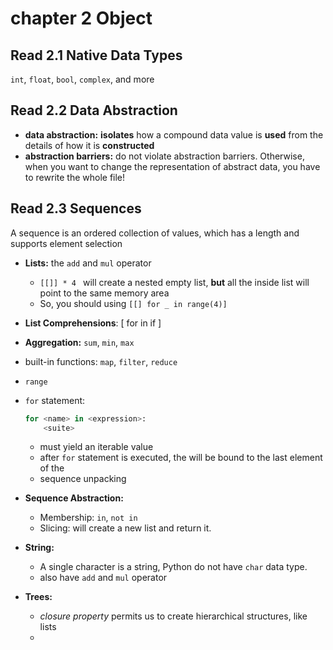 # chapter 2 Object

## Read 2.1 Native Data Types

 `int`, `float`, `bool`, `complex`, and more



## Read 2.2 Data Abstraction

- **data abstraction:** **isolates** how a compound data value is **used** from the details of how it is **constructed**
- **abstraction barriers:** do not violate abstraction barriers. Otherwise, when you want to change the representation of abstract data, you have to rewrite the whole file!



## Read 2.3 Sequences

A sequence is an ordered collection of values, which has a length and supports element selection

- **Lists:** the `add` and `mul` operator
  - `[[]] * 4 ` will create a nested empty list, **but** all the inside list will point to the same memory area
  - So, you should using `[[] for _ in range(4)]`
- **List Comprehensions**: [<map expression> for <name> in <sequence expression> if <filter expression>]
- **Aggregation:** `sum`, `min`, `max`
- built-in functions: `map`, `filter`, `reduce`
- `range`

- `for` statement:

  ```python
  for <name> in <expression>:
      <suite>
  ```

  - <expression> must yield an iterable value
  - after `for` statement is executed, the <name> will be bound to the last element of the <expression>
  - sequence unpacking

- **Sequence Abstraction:**

  - Membership: `in`,  `not in`
  - Slicing: will create a new list and return it.

- **String:**
  - A single character is a string, Python do not have `char` data type.
  - also have `add` and `mul` operator
- **Trees:**
  - *closure property* permits us to create hierarchical structures, like lists
  - 







